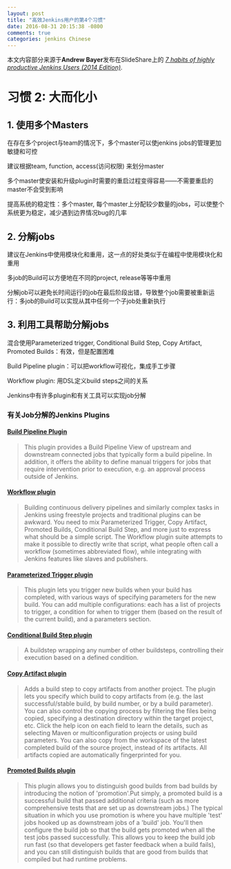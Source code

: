 ```yaml
---
layout: post
title: "高效Jenkins用户的第4个习惯"
date: 2016-08-31 20:15:38 -0800
comments: true
categories: jenkins Chinese
---
```


本文内容部分来源于**Andrew Bayer**发布在SlideShare上的 [*7 habits of highly productive Jenkins Users (2014 Edition)*](http://www.slideshare.net/andrewbayer/seven-habits-of-highly-effective-jenkins-users-2014-edition).

# 习惯 2: 大而化小 #

## 1. 使用多个Masters ##

在存在多个project与team的情况下，多个master可以使jenkins jobs的管理更加敏捷和可控

建议根据team, function, access(访问权限) 来划分master

多个master使安装和升级plugin时需要的重启过程变得容易——不需要重启的master不会受到影响

提高系统的稳定性：多个master, 每个master上分配较少数量的jobs，可以使整个系统更为稳定，减少遇到边界情况bug的几率

## 2. 分解jobs

建议在Jenkins中使用模块化和重用，这一点的好处类似于在编程中使用模块化和重用

多job的Build可以方便地在不同的project, release等等中重用

分解job可以避免长时间运行的job在最后阶段出错，导致整个job需要被重新运行：多job的Build可以实现从其中任何一个子job处重新执行

## 3. 利用工具帮助分解jobs

混合使用Parameterized trigger, Conditional Build Step, Copy Artifact, Promoted Builds：有效，但是配置困难

Build Pipeline plugin：可以把workflow可视化，集成手工步骤

Workflow plugin: 用DSL定义build steps之间的关系

Jenkins中有许多plugin和有关工具可以实现job分解

### 有关Job分解的Jenkins Plugins ###


#### [Build Pipeline Plugin](https://wiki.jenkins-ci.org/display/JENKINS/Build+Pipeline+Plugin) ####
> This plugin provides a Build Pipeline View of upstream and downstream connected jobs that typically form a build pipeline.  In addition, it offers the ability to define manual triggers for jobs that require intervention prior to execution, e.g. an approval process outside of Jenkins.


#### [Workflow plugin](https://github.com/jenkinsci/workflow-plugin/blob/master/README.md#introduction) ####
> Building continuous delivery pipelines and similarly complex tasks in Jenkins using freestyle projects and traditional plugins can be awkward. You need to mix Parameterized Trigger, Copy Artifact, Promoted Builds, Conditional Build Step, and more just to express what should be a simple script. The Workflow plugin suite attempts to make it possible to directly write that script, what people often call a workflow (sometimes abbreviated flow), while integrating with Jenkins features like slaves and publishers.


#### [Parameterized Trigger plugin](https://wiki.jenkins-ci.org/display/JENKINS/Parameterized+Trigger+Plugin) ####
> This plugin lets you trigger new builds when your build has completed, with various ways of specifying parameters for the new build.
You can add multiple configurations: each has a list of projects to trigger, a condition for when to trigger them (based on the result of the current build), and a parameters section.


#### [Conditional Build Step plugin](https://wiki.jenkins-ci.org/display/JENKINS/Conditional+BuildStep+Plugin) ####
> A buildstep wrapping any number of other buildsteps, controlling their execution based on a defined condition.


#### [Copy Artifact plugin](https://wiki.jenkins-ci.org/display/JENKINS/Copy+Artifact+Plugin) ####
> Adds a build step to copy artifacts from another project. The plugin lets you specify which build to copy artifacts from (e.g. the last successful/stable build, by build number, or by a build parameter). You can also control the copying process by filtering the files being copied, specifying a destination directory within the target project, etc. Click the help icon on each field to learn the details, such as selecting Maven or multiconfiguration projects or using build parameters. You can also copy from the workspace of the latest completed build of the source project, instead of its artifacts. All artifacts copied are automatically fingerprinted for you.


#### [Promoted Builds plugin](https://wiki.jenkins-ci.org/display/JENKINS/Promoted+Builds+Plugin) ####
> This plugin allows you to distinguish good builds from bad builds by introducing the notion of 'promotion'.Put simply, a promoted build is a successful build that passed additional criteria (such as more comprehensive tests that are set up as downstream jobs.) The typical situation in which you use promotion is where you have multiple 'test' jobs hooked up as downstream jobs of a 'build' job. You'll then configure the build job so that the build gets promoted when all the test jobs passed successfully. This allows you to keep the build job run fast (so that developers get faster feedback when a build fails), and you can still distinguish builds that are good from builds that compiled but had runtime problems.
